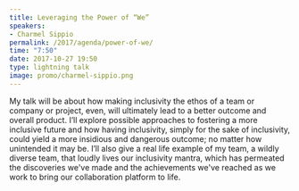 ```yaml
---
title: Leveraging the Power of “We”
speakers:
- Charmel Sippio
permalink: /2017/agenda/power-of-we/
time: "7:50"
date: 2017-10-27 19:50
type: lightning talk
image: promo/charmel-sippio.png
---
```


My talk will be about how making inclusivity the ethos of a team or company or project, even, will ultimately lead to a better outcome and overall product. I’ll explore possible approaches to fostering a more inclusive future and how having inclusivity, simply for the sake of inclusivity, could yield a more insidious and dangerous outcome; no matter how unintended it may be. I’ll also give a real life example of my team, a wildly diverse team, that loudly lives our inclusivity mantra, which has permeated the discoveries we've made and the achievements we've reached as we work to bring our collaboration platform to life.
